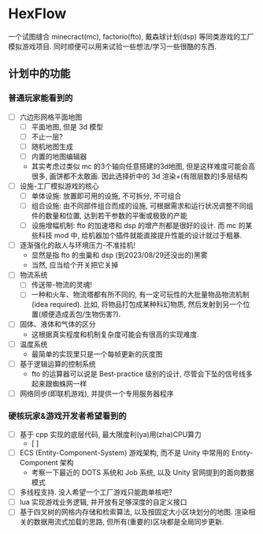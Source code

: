 # HexFlow
一个试图缝合 minecract(mc), factorio(fto), 戴森球计划(dsp) 等同类游戏的工厂模拟游戏项目.
同时顺便可以用来试验一些想法/学习一些很酷的东西.
## 计划中的功能
### 普通玩家能看到的
- [ ] 六边形网格平面地图
  - [ ] 平面地图, 但是 3d 模型
  - [ ] 不止一层?
  - [ ] 随机地图生成
  - [ ] 内置的地图编辑器

  - 其实考虑过类似 mc 的3个轴向任意搭建的3d地图, 但是这样难度可能会高很多, 画饼都不太敢画. 因此选择折中的 3d 渲染+(有限层数的)多层结构
- [ ] 设施-工厂模拟游戏的核心
  - [ ] 单体设施: 放置即可用的设施, 不可拆分, 不可组合
  - [ ] 组合设施: 由不同部件组合而成的设施, 可根据需求和运行状况调整不同组件的数量和位置, 达到若干参数的平衡或极致的产能
  - [ ] 设施增幅机制: fto 的加速塔和 dsp 的增产剂都是很好的设计. 而 mc 的某些科技 mod 中, 给机器加个插件就能直接提升性能的设计就过于粗暴.
- [ ] 逐渐强化的敌人与环境压力-不准挂机!
  - 显然是指 fto 的虫巢和 dsp (到2023/08/29还没出的)黑雾
  - 当然, 应当给个开关把它关掉
- [ ] 物流系统
  - [ ] 传送带-物流的灵魂!
  - [ ] 一种和火车、物流塔都有所不同的, 有一定可玩性的大批量物品物流机制(idea required). 比如, 将物品打包成某种科幻物质, 然后发射到另一个位置(顺便造成丢包/生物伤害?).
- [ ] 固体、液体和气体的区分
  - 这根据真实程度和机制复杂度可能会有很高的实现难度.
- [ ] 温度系统
  - 最简单的实现里只是一个每帧更新的灰度图
- [ ] 基于逻辑运算的控制系统
  - fto 的运算器可以说是 Best-practice 级别的设计, 尽管会下坠的信号线多起来跟蜘蛛网一样
- [ ] 网络同步(即联机游戏), 并提供一个专用服务器程序
### 硬核玩家&游戏开发者希望看到的
- [ ] 基于 cpp 实现的底层代码, 最大限度利(ya)用(zha)CPU算力
  - [ ] 
- [ ] ECS (Entity-Component-System) 游戏架构, 而不是 Unity 中常用的 Entity-Component 架构
  - 考察一下最近的 DOTS 系统和 Job 系统, 以及 Unity 官网提到的面向数据模式
- [ ] 多线程支持. 没人希望一个工厂游戏只能跑单核吧?
- [ ] lua 实现游戏业务逻辑, 并开放有足够深度的自定义接口
- [ ] 基于四叉树的网格内存储和检索算法, 以及按固定大小区块划分的地图. 渲染相关的数据用流式加载的思路, 但所有(重要的)区块都是全局同步更新.